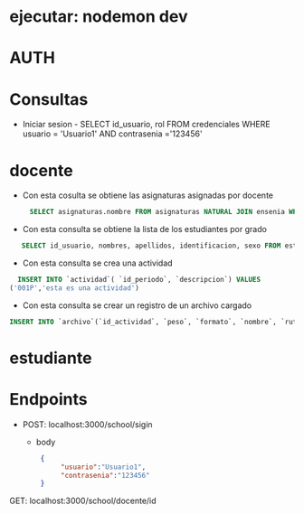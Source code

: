 
# ejecutar:  nodemon dev

# AUTH



               
# Consultas

* Iniciar sesion
          - SELECT id_usuario, rol FROM credenciales WHERE usuario = 'Usuario1' AND contrasenia ='123456'


# docente
 - Con esta cosulta se obtiene las asignaturas asignadas por docente  
```sql
     SELECT asignaturas.nombre FROM asignaturas NATURAL JOIN ensenia WHERE ensenia.id_docente = '001U';
```
- Con esta consulta se obtiene la lista de los estudiantes por grado
```sql
   SELECT id_usuario, nombres, apellidos, identificacion, sexo FROM estudiante NATURAL JOIN usuario WHERE estudiante.id_grupo = '001g' AND estudiante.id_estudiante = usuario.id_usuario;
```
- Con esta consulta se crea una actividad
```sql
  INSERT INTO `actividad`( `id_periodo`, `descripcion`) VALUES 
('001P','esta es una actividad')
```
- Con esta consulta se crear un registro de un archivo cargado
```sql
INSERT INTO `archivo`(`id_actividad`, `peso`, `formato`, `nombre`, `ruta`) VALUES ('2','200','jpg','archivo','https://google.com')
```




# estudiante 



 # Endpoints 
   - POST: localhost:3000/school/sigin
      - body 
               
         ```JSON
          {
               "usuario":"Usuario1",
               "contrasenia":"123456"
          }
          ```

GET:  localhost:3000/school/docente/id          